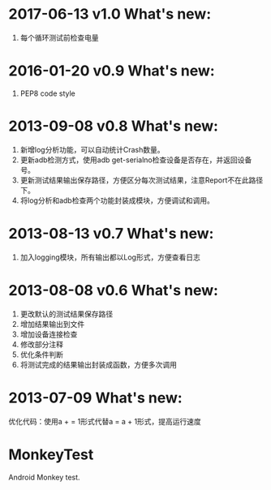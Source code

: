 2017-06-13 v1.0 What's new:
==============================
1. 每个循环测试前检查电量

2016-01-20 v0.9 What's new:
==============================
1. PEP8 code style

2013-09-08 v0.8 What's new:
==============================
1. 新增log分析功能，可以自动统计Crash数量。
2. 更新adb检测方式，使用adb get-serialno检查设备是否存在，并返回设备号。
3. 更新测试结果输出保存路径，方便区分每次测试结果，注意Report不在此路径下。
4. 将log分析和adb检查两个功能封装成模块，方便调试和调用。

2013-08-13 v0.7 What's new:
==============================
1. 加入logging模块，所有输出都以Log形式，方便查看日志


2013-08-08 v0.6 What's new:
==============================
1. 更改默认的测试结果保存路径
2. 增加结果输出到文件
3. 增加设备连接检查
4. 修改部分注释
5. 优化条件判断
6. 将测试完成的结果输出封装成函数，方便多次调用

2013-07-09 What's new:
==============================
优化代码：使用a + = 1形式代替a = a + 1形式，提高运行速度

MonkeyTest
==========
Android Monkey test.
